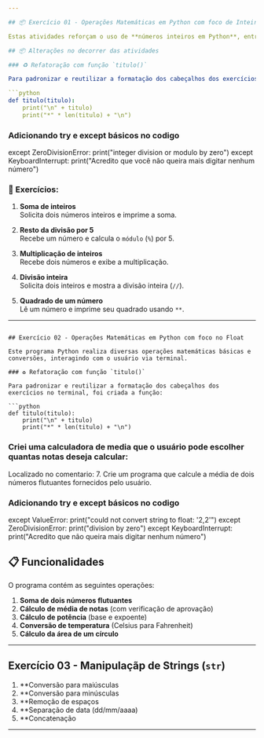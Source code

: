 ```yaml
---

## 📦 Exercício 01 - Operações Matemáticas em Python com foco de Inteiros (int)

Estas atividades reforçam o uso de **números inteiros em Python**, entrada de dados com `input()` e operadores matemáticos.

## 📦 Alterações no decorrer das atividades

### ♻️ Refatoração com função `titulo()`

Para padronizar e reutilizar a formatação dos cabeçalhos dos exercícios no terminal, foi criada a função:

```python
def titulo(titulo):
    print("\n" + titulo)
    print("*" * len(titulo) + "\n")
```

### Adicionando try e except básicos no codigo

   except ZeroDivisionError:
      print("integer division or modulo by zero")
   except KeyboardInterrupt:
      print("Acredito que você não queira mais digitar nenhum número")

### 🔢 Exercícios:

1. **Soma de inteiros**  
   Solicita dois números inteiros e imprime a soma.

2. **Resto da divisão por 5**  
   Recebe um número e calcula o `módulo` (`%`) por 5.

3. **Multiplicação de inteiros**  
   Recebe dois números e exibe a multiplicação.

4. **Divisão inteira**  
   Solicita dois inteiros e mostra a divisão inteira (`//`).

5. **Quadrado de um número**  
   Lê um número e imprime seu quadrado usando `**`.

---
```

## Exercício 02 - Operações Matemáticas em Python com foco no Float

Este programa Python realiza diversas operações matemáticas básicas e conversões, interagindo com o usuário via terminal.

### ♻️ Refatoração com função `titulo()`

Para padronizar e reutilizar a formatação dos cabeçalhos dos exercícios no terminal, foi criada a função:

```python
def titulo(titulo):
    print("\n" + titulo)
    print("*" * len(titulo) + "\n")
```

### Criei uma calculadora de media que o usuário pode escolher quantas notas deseja calcular:
Localizado no comentario:
   7. Crie um programa que calcule a média de dois números flutuantes fornecidos pelo usuário.

### Adicionando try e except básicos no codigo

except ValueError:
    print("could not convert string to float: '2,2'")
except ZeroDivisionError:
    print("division by zero")
except KeyboardInterrupt:
    print("Acredito que não queira mais digitar nenhum número")


## 📋 Funcionalidades

O programa contém as seguintes operações:

1. **Soma de dois números flutuantes**
2. **Cálculo de média de notas** (com verificação de aprovação)
3. **Cálculo de potência** (base e expoente)
4. **Conversão de temperatura** (Celsius para Fahrenheit)
5. **Cálculo da área de um círculo**

---

## Exercício 03 - Manipulaçãp de Strings (`str`)
1. **Conversão para maiúsculas
2. **Conversão para minúsculas
3. **Remoção de espaços
4. **Separação de data (dd/mm/aaaa)
5. **Concatenação

---